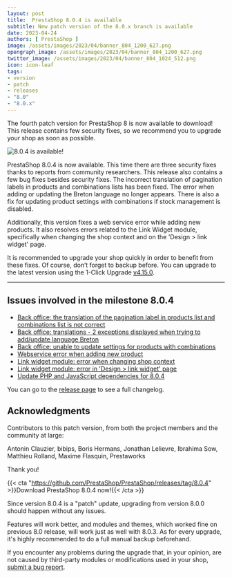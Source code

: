 ```yaml
---
layout: post
title:  PrestaShop 8.0.4 is available
subtitle: New patch version of the 8.0.x branch is available
date: 2023-04-24
authors: [ PrestaShop ]
image: /assets/images/2023/04/banner_804_1200_627.png
opengraph_image: /assets/images/2023/04/banner_804_1200_627.png
twitter_image: /assets/images/2023/04/banner_804_1024_512.png
icon: icon-leaf
tags:
- version
- patch
- releases
- "8.0"
- "8.0.x"
---
```


The fourth patch version for PrestaShop 8 is now available to download! This release contains few security fixes, so we recommend you to upgrade your shop as soon as possible.

![8.0.4 is available!](/assets/images/2023/04/banner_804_1534_424.png)

PrestaShop 8.0.4 is now available. This time there are three security fixes thanks to reports from community researchers. This release also contains a few bug fixes besides security fixes. The incorrect translation of pagination labels in products and combinations lists has been fixed. The error when adding or updating the Breton language no longer appears. There is also a fix for updating product settings with combinations if stock management is disabled.

Additionally, this version fixes a web service error while adding new products. It also resolves errors related to the Link Widget module, specifically when changing the shop context and on the 'Design > link widget' page.

It is recommended to upgrade your shop quickly in order to benefit from these fixes. Of course, don’t forget to backup before. You can upgrade to the latest version using the 1-Click Upgrade [v4.15.0](https://github.com/PrestaShop/autoupgrade/releases/tag/v4.15.0).

---

## Issues involved in the milestone 8.0.4

- [Back office: the translation of the pagination label in products list and combinations list is not correct](https://github.com/PrestaShop/PrestaShop/issues/32053)
- [Back office: translations - 2 exceptions displayed when trying to add/update language Breton](https://github.com/PrestaShop/PrestaShop/issues/31384)
- [Back office: unable to update settings for products with combinations](https://github.com/PrestaShop/PrestaShop/issues/30179)
- [Webservice error when adding new product](https://github.com/PrestaShop/PrestaShop/issues/29315)
- [Link widget module: error when changing shop context](https://github.com/PrestaShop/PrestaShop/issues/29005)
- [Link widget module: error in 'Design > link widget' page](https://github.com/PrestaShop/PrestaShop/issues/32052)
- [Update PHP and JavaScript dependencies for 8.0.4](https://github.com/PrestaShop/PrestaShop/issues/32031)

You can go to the [release page](https://github.com/PrestaShop/PrestaShop/releases/tag/8.0.4) to see a full changelog.

## Acknowledgments

Contributors to this patch version, from both the project members and the community at large:

Antonin Clauzier, bibips, Boris Hermans, Jonathan Lelievre, Ibrahima Sow, Matthieu Rolland, Maxime Flasquin, Prestaworks

Thank you!

{{< cta "https://github.com/PrestaShop/PrestaShop/releases/tag/8.0.4" >}}Download PrestaShop 8.0.4 now!{{< /cta >}}

Since version 8.0.4 is a "patch" update, upgrading from version 8.0.0 should happen without any issues.

Features will work better, and modules and themes, which worked fine on previous 8.0 release, will work just as well with 8.0.3. As for every upgrade, it's highly recommended to do a full manual backup beforehand.

If you encounter any problems during the upgrade that, in your opinion, are not caused by third-party modules or modifications used in your shop, [submit a bug report](https://www.prestashop-project.org/get-involved/report-issues/).
